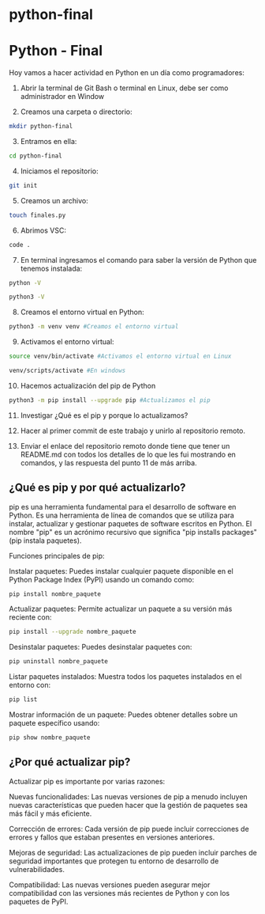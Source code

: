 # python-final


# Python - Final 


Hoy vamos a hacer actividad en Python en un día como programadores:

1. Abrir la terminal de Git Bash o terminal en Linux, debe ser como administrador en Window

2. Creamos una carpeta o directorio: 

```bash
mkdir python-final
```

3. Entramos en ella:
   
```bash
cd python-final
```

4. Iniciamos el repositorio:

```bash
git init
```

5. Creamos un archivo:
   
```bash
touch finales.py
```

6. Abrimos VSC:

```bash
code .
```

7. En terminal ingresamos el comando para saber la versión de Python que tenemos instalada:

```bash
python -V
```

```bash
python3 -V
```

8. Creamos el entorno virtual en Python:

```bash
python3 -m venv venv #Creamos el entorno virtual
```

9. Activamos el entorno virtual:

```bash
source venv/bin/activate #Activamos el entorno virtual en Linux
```

```bash
venv/scripts/activate #En windows
```

10. Hacemos actualización del pip de Python

```bash
python3 -m pip install --upgrade pip #Actualizamos el pip
```

11. Investigar ¿Qué es el pip y porque lo actualizamos?
    
13. Hacer al primer commit de este trabajo y unirlo al repositorio remoto.

14. Enviar el enlace del repositorio remoto donde tiene que tener un README.md con todos los detalles de lo que les fui mostrando en comandos, y las respuesta del punto 11 de más arriba.


## ¿Qué es pip y por qué actualizarlo?

pip es una herramienta fundamental para el desarrollo de software en Python. Es una herramienta de línea de comandos que se utiliza para instalar, actualizar y gestionar paquetes de software escritos en Python. El nombre "pip" es un acrónimo recursivo que significa "pip installs packages" (pip instala paquetes).

Funciones principales de pip:

Instalar paquetes: Puedes instalar cualquier paquete disponible en el Python Package Index (PyPI) usando un comando como:
```bash
pip install nombre_paquete
```

Actualizar paquetes: Permite actualizar un paquete a su versión más reciente con:

```bash
pip install --upgrade nombre_paquete
```
Desinstalar paquetes: Puedes desinstalar paquetes con:

```bash
pip uninstall nombre_paquete
```

Listar paquetes instalados: Muestra todos los paquetes instalados en el entorno con:

```bash
pip list
```
Mostrar información de un paquete: Puedes obtener detalles sobre un paquete específico usando:

```bash
pip show nombre_paquete
```

## ¿Por qué actualizar pip?

Actualizar pip es importante por varias razones:

Nuevas funcionalidades: Las nuevas versiones de pip a menudo incluyen nuevas características que pueden hacer que la gestión de paquetes sea más fácil y más eficiente.

Corrección de errores: Cada versión de pip puede incluir correcciones de errores y fallos que estaban presentes en versiones anteriores.

Mejoras de seguridad: Las actualizaciones de pip pueden incluir parches de seguridad importantes que protegen tu entorno de desarrollo de vulnerabilidades.

Compatibilidad: Las nuevas versiones pueden asegurar mejor compatibilidad con las versiones más recientes de Python y con los paquetes de PyPI.